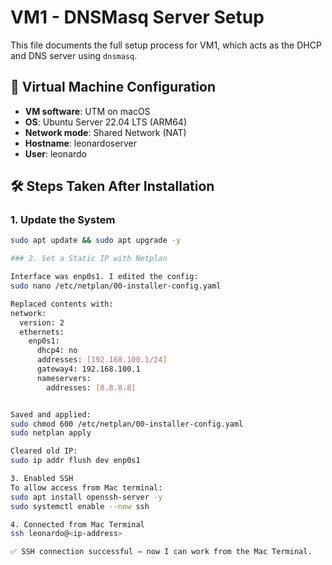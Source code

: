 # VM1 - DNSMasq Server Setup

This file documents the full setup process for VM1, which acts as the DHCP and DNS server using `dnsmasq`.

## 🔧 Virtual Machine Configuration

- **VM software**: UTM on macOS
- **OS**: Ubuntu Server 22.04 LTS (ARM64)
- **Network mode**: Shared Network (NAT)
- **Hostname**: leonardoserver
- **User**: leonardo

## 🛠️ Steps Taken After Installation

### 1. Update the System

```bash
sudo apt update && sudo apt upgrade -y

### 2. Set a Static IP with Netplan

Interface was enp0s1. I edited the config:
sudo nano /etc/netplan/00-installer-config.yaml

Replaced contents with:
network:
  version: 2
  ethernets:
    enp0s1:
      dhcp4: no
      addresses: [192.168.100.1/24]
      gateway4: 192.168.100.1
      nameservers:
        addresses: [8.8.8.8]


Saved and applied:
sudo chmod 600 /etc/netplan/00-installer-config.yaml
sudo netplan apply

Cleared old IP:
sudo ip addr flush dev enp0s1

3. Enabled SSH
To allow access from Mac terminal:
sudo apt install openssh-server -y
sudo systemctl enable --now ssh

4. Connected from Mac Terminal
ssh leonardo@<ip-address>

✅ SSH connection successful — now I can work from the Mac Terminal.
